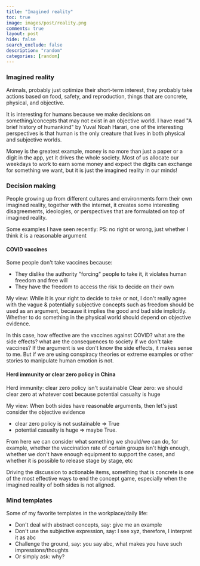 ```yaml
---
title: "Imagined reality"
toc: true
image: images/post/reality.png
comments: true
layout: post
hide: false
search_exclude: false
description: "random"
categories: [random]
---
```


### Imagined reality
Animals, probably just optimize their short-term interest, they probably take actions based on food, safety, and reproduction, things that are concrete, physical, and objective.

It is interesting for humans because we make decisions on something/concepts that may not exist in an objective world. I have read "A brief history of humankind" by Yuval Noah Harari, one of the interesting perspectives is that human is the only creature that lives in both physical and subjective worlds.

Money is the greatest example, money is no more than just a paper or a digit in the app, yet it drives the whole society. Most of us allocate our weekdays to work to earn some money and expect the digits can exchange for something we want, but it is just the imagined reality in our minds!

### Decision making
People growing up from different cultures and environments form their own imagined reality, together with the internet, it creates some interesting disagreements, ideologies, or perspectives that are formulated on top of imagined reality.

Some examples I have seen recently:
PS: no right or wrong, just whether I think it is a reasonable argument

#### COVID vaccines
Some people don't take vaccines because:

- They dislike the authority "forcing" people to take it, it violates human freedom and free will
- They have the freedom to access the risk to decide on their own

My view:
While it is your right to decide to take or not, I don't really agree with the vague & potentially subjective concepts such as freedom should be used as an argument, because it implies the good and bad side implicitly. Whether to do something in the physical world should depend on objective evidence.

In this case, how effective are the vaccines against COVID? what are the side effects? what are the consequences to society if we don't take vaccines?
If the argument is we don't know the side effects, it makes sense to me. But if we are using conspiracy theories or extreme examples or other stories to manipulate human emotion is not.

#### Herd immunity or clear zero policy in China
Herd immunity: clear zero policy isn't sustainable
Clear zero: we should clear zero at whatever cost because potential casualty is huge

My view:
When both sides have reasonable arguments, then let's just consider the objective evidence
- clear zero policy is not sustainable => True
- potential casualty is huge => maybe True.

From here we can consider what something we should/we can do, for example, whether the vaccination rate of certain groups isn't high enough, whether we don't have enough equipment to support the cases, and whether it is possible to release stage by stage, etc

Driving the discussion to actionable items, something that is concrete is one of the most effective ways to end the concept game, especially when the imagined reality of both sides is not aligned.

### Mind templates
Some of my favorite templates in the workplace/daily life:

- Don't deal with abstract concepts, say: give me an example
- Don't use the subjective expression, say: I see xyz, therefore, I interpret it as abc
- Challenge the ground, say: you say abc, what makes you have such impressions/thoughts
- Or simply ask: why?

